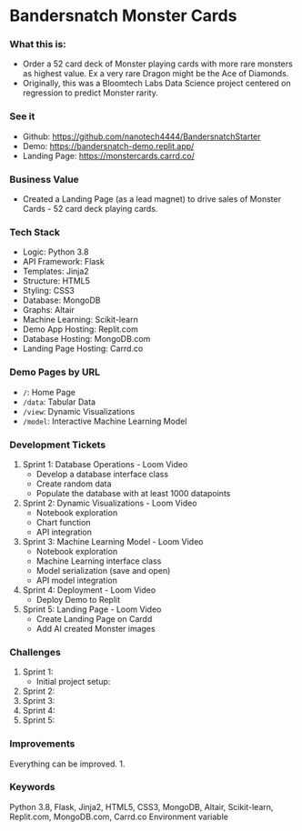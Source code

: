 # Bandersnatch Monster Cards

### What this is:
- Order a 52 card deck of Monster playing cards with more rare monsters as highest value. Ex a very rare Dragon might be the Ace of Diamonds.
- Originally, this was a Bloomtech Labs Data Science project centered on regression to predict Monster rarity.

### See it
- Github: https://github.com/nanotech4444/BandersnatchStarter
- Demo: https://bandersnatch-demo.replit.app/
- Landing Page: https://monstercards.carrd.co/

### Business Value
- Created a Landing Page (as a lead magnet) to drive sales of Monster Cards - 52 card deck playing cards.

### Tech Stack
- Logic: Python 3.8
- API Framework: Flask
- Templates: Jinja2
- Structure: HTML5
- Styling: CSS3
- Database: MongoDB
- Graphs: Altair
- Machine Learning: Scikit-learn
- Demo App Hosting: Replit.com
- Database Hosting: MongoDB.com
- Landing Page Hosting: Carrd.co

### Demo Pages by URL
- `/`: Home Page
- `/data`: Tabular Data
- `/view`: Dynamic Visualizations
- `/model`: Interactive Machine Learning Model

### Development Tickets
1. Sprint 1: Database Operations - Loom Video
	- Develop a database interface class
	- Create random data
	- Populate the database with at least 1000 datapoints
2. Sprint 2: Dynamic Visualizations - Loom Video
	- Notebook exploration
	- Chart function
	- API integration
3. Sprint 3: Machine Learning Model - Loom Video
	- Notebook exploration
	- Machine Learning interface class
	- Model serialization (save and open)
	- API model integration
4. Sprint 4: Deployment - Loom Video
   	- Deploy Demo to Replit
5. Sprint 5: Landing Page - Loom Video
	- Create Landing Page on Cardd
	- Add AI created Monster images

### Challenges
1. Sprint 1:
	- Initial project setup: 
3. Sprint 2:
4. Sprint 3:
5. Sprint 4:
6. Sprint 5:

### Improvements
Everything can be improved.
1. 


### Keywords
Python 3.8, Flask, Jinja2, HTML5, CSS3, MongoDB, Altair, Scikit-learn, Replit.com, MongoDB.com, Carrd.co
Environment variable

